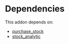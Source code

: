 # Dependencies

This addon depends on:

- [purchase_stock](../../odoo-bringout-oca-ocb-purchase_stock)
- [stock_analytic](../../odoo-bringout-oca-account-analytic-stock_analytic)
